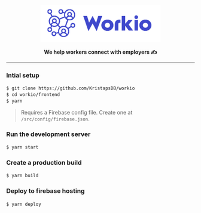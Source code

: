 <p align="center">
<img height=100 src="../.assets/workio_logo.png"/>
</p>
<p align="center">
<strong>We help workers connect with employers ✍️</strong>
</p>

---

### Intial setup

```bash
$ git clone https://github.com/KristapsDB/workio
$ cd workio/frontend
$ yarn
```

> Requires a Firebase config file. Create one at `/src/config/firebase.json`.

### Run the development server

```bash
$ yarn start
```

### Create a production build

```bash
$ yarn build
```

### Deploy to firebase hosting

```bash
$ yarn deploy
```
